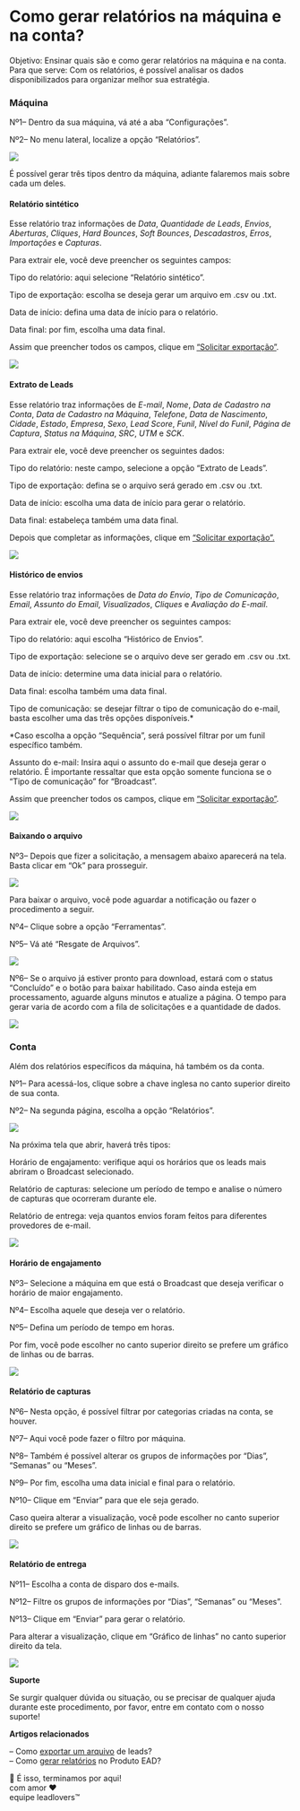 # Como gerar relatórios na máquina e na conta?

Objetivo: Ensinar quais são e como gerar relatórios na máquina e na conta.\
Para que serve: Com os relatórios, é possível analisar os dados disponibilizados para organizar melhor sua estratégia.

### Máquina <a href="#maquina" id="maquina"></a>

Nº1– Dentro da sua máquina, vá até a aba “Configurações”.

Nº2– No menu lateral, localize a opção “Relatórios”.

[![](https://legado.leadlovers.site/wp-content/uploads/2021/11/img01-6.png)](https://legado.leadlovers.site/wp-content/uploads/2021/11/img01-6.png)

É possível gerar três tipos dentro da máquina, adiante falaremos mais sobre cada um deles.

#### Relatório sintético <a href="#relatorio-sintetico" id="relatorio-sintetico"></a>

Esse relatório traz informações de _Data_, _Quantidade de Leads_, _Envios_, _Aberturas_, _Cliques_, _Hard Bounces_, _Soft Bounces_, _Descadastros_, _Erros_, _Importações_ e _Capturas_.

Para extrair ele, você deve preencher os seguintes campos:

Tipo do relatório: aqui selecione “Relatório sintético”.

Tipo de exportação: escolha se deseja gerar um arquivo em .csv ou .txt.

Data de início: defina uma data de início para o relatório.

Data final: por fim, escolha uma data final.

Assim que preencher todos os campos, clique em [“Solicitar exportação”](broken-reference).

[![](https://legado.leadlovers.site/wp-content/uploads/2021/11/img02-4.png)](https://legado.leadlovers.site/wp-content/uploads/2021/11/img02-4.png)

#### Extrato de Leads  <a href="#extrato-leads" id="extrato-leads"></a>

Esse relatório traz informações de _E-mail_, _Nome_, _Data de Cadastro na Conta_, _Data de Cadastro na Máquina_, _Telefone_, _Data de Nascimento_, _Cidade_, _Estado_, _Empresa_, _Sexo_, _Lead Score_, _Funil_, _Nível do Funil_, _Página de Captura_, _Status na Máquina_, _SRC_, _UTM_ e _SCK_.

Para extrair ele, você deve preencher os seguintes dados:

Tipo do relatório: neste campo, selecione a opção “Extrato de Leads”.

Tipo de exportação: defina se o arquivo será gerado em .csv ou .txt.

Data de início: escolha uma data de início para gerar o relatório.

Data final: estabeleça também uma data final.

Depois que completar as informações, clique em [“Solicitar exportação”.](broken-reference)

[![](https://legado.leadlovers.site/wp-content/uploads/2021/12/img03.png)](https://legado.leadlovers.site/wp-content/uploads/2021/12/img03.png)

#### Histórico de envios <a href="#historico-envios" id="historico-envios"></a>

Esse relatório traz informações de _Data do Envio_, _Tipo de Comunicação_, _Email_, _Assunto do Email_, _Visualizados_, _Cliques_ e _Avaliação do E-mail_.

Para extrair ele, você deve preencher os seguintes campos:

Tipo do relatório: aqui escolha “Histórico de Envios”.

Tipo de exportação: selecione se o arquivo deve ser gerado em .csv ou .txt.

Data de início: determine uma data inicial para o relatório.

Data final: escolha também uma data final.

Tipo de comunicação: se desejar filtrar o tipo de comunicação do e-mail, basta escolher uma das três opções disponíveis.\*

\*Caso escolha a opção “Sequência”, será possível filtrar por um funil específico também.&#x20;

Assunto do e-mail: Insira aqui o assunto do e-mail que deseja gerar o relatório. É importante ressaltar que esta opção somente funciona se o “Tipo de comunicação” for “Broadcast”.

Assim que preencher todos os campos, clique em [“Solicitar exportação”](broken-reference).

[![](https://legado.leadlovers.site/wp-content/uploads/2021/12/img04.png)](https://legado.leadlovers.site/wp-content/uploads/2021/12/img04.png)

#### Baixando o arquivo <a href="#baixando-arquivo" id="baixando-arquivo"></a>

Nº3– Depois que fizer a solicitação, a mensagem abaixo aparecerá na tela. Basta clicar em “Ok” para prosseguir.

[![](https://legado.leadlovers.site/wp-content/uploads/2021/12/img05.png)](https://legado.leadlovers.site/wp-content/uploads/2021/12/img05.png)

Para baixar o arquivo, você pode aguardar a notificação ou fazer o procedimento a seguir.

Nº4– Clique sobre a opção “Ferramentas”.

Nº5– Vá até “Resgate de Arquivos”.

[![](https://legado.leadlovers.site/wp-content/uploads/2021/12/img06.png)](https://legado.leadlovers.site/wp-content/uploads/2021/12/img06.png)

Nº6– Se o arquivo já estiver pronto para download, estará com o status “Concluído” e o botão para baixar habilitado. Caso ainda esteja em processamento, aguarde alguns minutos e atualize a página. O tempo para gerar varia de acordo com a fila de solicitações e a quantidade de dados.

[![](https://legado.leadlovers.site/wp-content/uploads/2021/12/img07.png)](https://legado.leadlovers.site/wp-content/uploads/2021/12/img07.png)

### Conta <a href="#conta" id="conta"></a>

Além dos relatórios específicos da máquina, há também os da conta.

Nº1– Para acessá-los, clique sobre a chave inglesa no canto superior direito de sua conta.

Nº2– Na segunda página, escolha a opção “Relatórios”.

[![](https://legado.leadlovers.site/wp-content/uploads/2021/12/img08.png)](https://legado.leadlovers.site/wp-content/uploads/2021/12/img08.png)

Na próxima tela que abrir, haverá três tipos:&#x20;

Horário de engajamento: verifique aqui os horários que os leads mais abriram o Broadcast selecionado.

Relatório de capturas: selecione um período de tempo e analise o número de capturas que ocorreram durante ele.

Relatório de entrega: veja quantos envios foram feitos para diferentes provedores de e-mail.&#x20;

[![](https://legado.leadlovers.site/wp-content/uploads/2021/12/img09.png)](https://legado.leadlovers.site/wp-content/uploads/2021/12/img09.png)

#### Horário de engajamento  <a href="#horario-engajamento" id="horario-engajamento"></a>

Nº3– Selecione a máquina em que está o Broadcast que deseja verificar o horário de maior engajamento.&#x20;

Nº4– Escolha aquele que deseja ver o relatório.

Nº5– Defina um período de tempo em horas.

Por fim, você pode escolher no canto superior direito se prefere um gráfico de linhas ou de barras.

[![](https://legado.leadlovers.site/wp-content/uploads/2021/12/img10.png)](https://legado.leadlovers.site/wp-content/uploads/2021/12/img10.png)

#### Relatório de capturas  <a href="#relatorio-capturas" id="relatorio-capturas"></a>

Nº6– Nesta opção, é possível filtrar por categorias criadas na conta, se houver.&#x20;

Nº7– Aqui você pode fazer o filtro por máquina.

Nº8– Também é possível alterar os grupos de informações por “Dias”, “Semanas” ou “Meses”.

Nº9– Por fim, escolha uma data inicial e final para o relatório.

Nº10– Clique em “Enviar” para que ele seja gerado.

Caso queira alterar a visualização, você pode escolher no canto superior direito se prefere um gráfico de linhas ou de barras.

[![](https://legado.leadlovers.site/wp-content/uploads/2021/11/img11-2.png)](https://legado.leadlovers.site/wp-content/uploads/2021/11/img11-2.png)

#### Relatório de entrega  <a href="#relatorio-entrega" id="relatorio-entrega"></a>

Nº11– Escolha a conta de disparo dos e-mails.

Nº12– Filtre os grupos de informações por “Dias”, “Semanas” ou “Meses”.

Nº13– Clique em “Enviar” para gerar o relatório.

Para alterar a visualização, clique em “Gráfico de linhas” no canto superior direito da tela.

[![](https://legado.leadlovers.site/wp-content/uploads/2021/11/img12-1.png)](https://legado.leadlovers.site/wp-content/uploads/2021/11/img12-1.png)

**Suporte**

Se surgir qualquer dúvida ou situação, ou se precisar de qualquer ajuda durante este procedimento, por favor, entre em contato com o nosso suporte!

**Artigos relacionados**

– Como [exportar um arquivo](https://suporte.love/como-exportar-leads-2/) de leads?\
– Como [gerar relatórios](https://suporte.love/area-de-membros-relatorios-dos-produtos/) no Produto EAD?

🏁 É isso, terminamos por aqui!\
com amor ❤\
equipe leadlovers™

